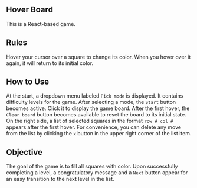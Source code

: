 ## Hover Board

This is a React-based game.

## Rules

Hover your cursor over a square to change its color. When you hover over it again, it will return to its initial color.

## How to Use

At the start, a dropdown menu labeled `Pick mode` is displayed. It contains difficulty levels for the game.
After selecting a mode, the `Start` button becomes active. Click it to display the game board.
After the first hover, the `Clear board` button becomes available to reset the board to its initial state.
On the right side, a list of selected squares in the format `row # col #` appears after the first hover.
For convenience, you can delete any move from the list by clicking the `x` button in the upper right corner of the list item.

## Objective
The goal of the game is to fill all squares with color.
Upon successfully completing a level, a congratulatory message and a `Next` button appear for an easy transition to the next level in the list.

